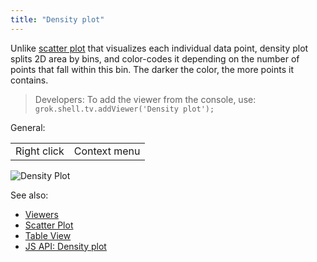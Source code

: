 ```yaml
---
title: "Density plot"
---
```


Unlike [scatter plot](scatter-plot.md) that visualizes each individual data point, density plot splits 2D area by bins,
and color-codes it depending on the number of points that fall within this bin. The darker the color, the more points it
contains.

> Developers: To add the viewer from the console, use:
`grok.shell.tv.addViewer('Density plot');`

General:

|             |              |
|-------------|--------------|
| Right click | Context menu |

![Density Plot](../../uploads/viewers/density-plot.png "Density Plot")

See also:

* [Viewers](../viewers/viewers.md)
* [Scatter Plot](scatter-plot.md)
* [Table View](../../datagrok/navigation/views/table-view.md)
* [JS API: Density plot](https://public.datagrok.ai/js/samples/ui/viewers/types/density-plot)
